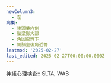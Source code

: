 ```yaml
---
newColumn3:
  - 左
病巣:
  - 後頭葉内側
  - 脳梁膨大部
  - 角回皮質下
  - 側脳室後角近傍
lastmod: '2025-02-27'
last_edited: 2025-02-27T00:00:00.000Z
---
```


神経心理検査:: SLTA, WAB
